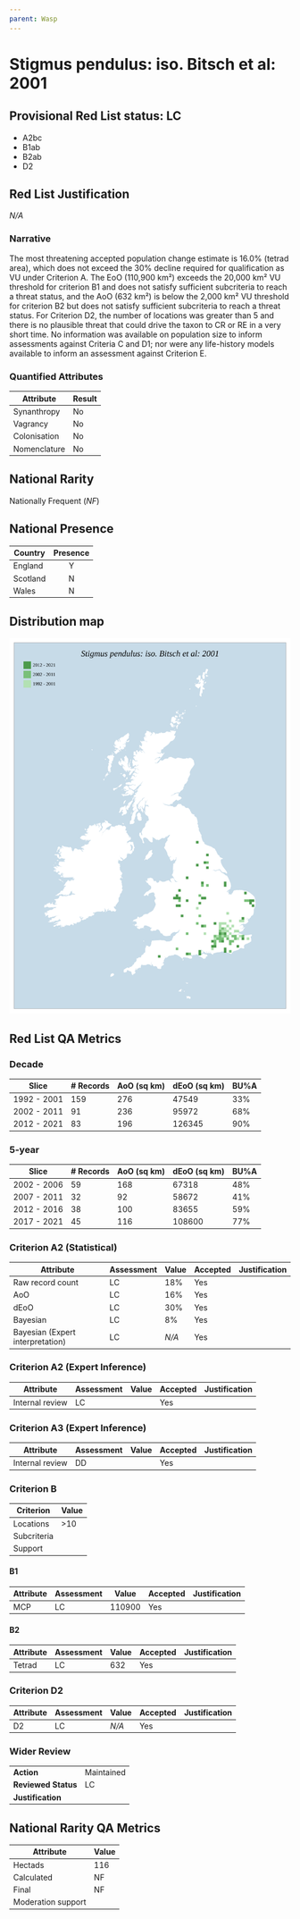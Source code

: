 ```yaml
---
parent: Wasp
---
```


# Stigmus pendulus: iso. Bitsch et al: 2001

## Provisional Red List status: LC
- A2bc
- B1ab
- B2ab
- D2

## Red List Justification
*N/A*

### Narrative


The most threatening accepted population change estimate is 16.0% (tetrad area), which does not exceed the 30% decline required for qualification as VU under Criterion A. The EoO (110,900 km²) exceeds the 20,000 km² VU threshold for criterion B1 and does not satisfy sufficient subcriteria to reach a threat status, and the AoO (632 km²) is below the 2,000 km² VU threshold for criterion B2 but does not satisfy sufficient subcriteria to reach a threat status. For Criterion D2, the number of locations was greater than 5 and there is no plausible threat that could drive the taxon to CR or RE in a very short time. No information was available on population size to inform assessments against Criteria C and D1; nor were any life-history models available to inform an assessment against Criterion E.

### Quantified Attributes
|Attribute|Result|
|---|---|
|Synanthropy|No|
|Vagrancy|No|
|Colonisation|No|
|Nomenclature|No|


## National Rarity
Nationally Frequent (*NF*)

## National Presence
|Country|Presence
|---|:-:|
|England|Y|
|Scotland|N|
|Wales|N|


## Distribution map
![](../map/618.svg)

## Red List QA Metrics
### Decade
| Slice | # Records | AoO (sq km) | dEoO (sq km) |BU%A |
|---|---|---|---|---|
|1992 - 2001|159|276|47549|33%|
|2002 - 2011|91|236|95972|68%|
|2012 - 2021|83|196|126345|90%|

### 5-year
| Slice | # Records | AoO (sq km) | dEoO (sq km) |BU%A |
|---|---|---|---|---|
|2002 - 2006|59|168|67318|48%|
|2007 - 2011|32|92|58672|41%|
|2012 - 2016|38|100|83655|59%|
|2017 - 2021|45|116|108600|77%|

### Criterion A2 (Statistical)
|Attribute|Assessment|Value|Accepted|Justification
|---|---|---|---|---|
|Raw record count|LC|18%|Yes||
|AoO|LC|16%|Yes||
|dEoO|LC|30%|Yes||
|Bayesian|LC|8%|Yes||
|Bayesian (Expert interpretation)|LC|*N/A*|Yes||

### Criterion A2 (Expert Inference)
|Attribute|Assessment|Value|Accepted|Justification
|---|---|---|---|---|
|Internal review|LC||Yes||

### Criterion A3 (Expert Inference)
|Attribute|Assessment|Value|Accepted|Justification
|---|---|---|---|---|
|Internal review|DD||Yes||

### Criterion B
|Criterion| Value|
|---|---|
|Locations|>10|
|Subcriteria||
|Support||

#### B1
|Attribute|Assessment|Value|Accepted|Justification
|---|---|---|---|---|
|MCP|LC|110900|Yes||

#### B2
|Attribute|Assessment|Value|Accepted|Justification
|---|---|---|---|---|
|Tetrad|LC|632|Yes||

### Criterion D2
|Attribute|Assessment|Value|Accepted|Justification
|---|---|---|---|---|
|D2|LC|*N/A*|Yes||

### Wider Review
|  |  |
|---|---|
|**Action**|Maintained|
|**Reviewed Status**|LC|
|**Justification**||

## National Rarity QA Metrics
|Attribute|Value|
|---|---|
|Hectads|116|
|Calculated|NF|
|Final|NF|
|Moderation support||
